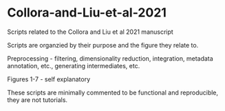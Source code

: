# Collora-and-Liu-et-al-2021
Scripts related to the Collora and Liu et al 2021 manuscript

Scripts are organzied by their purpose and the figure they relate to. 

Preprocessing - filtering, dimensionality reduction, integration, metadata annotation, etc., generating intermediates, etc. 

Figures 1-7 - self explanatory 


These scripts are minimally commented to be functional and reproducible, they are not tutorials. 
